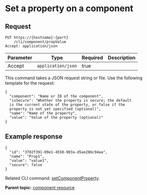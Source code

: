# Set a property on a component

## Request

```
PUT https://{hostname}:{port}
    /cli/component/propValue
Accept: application/json

```

|Parameter|Type|Required|Description|
|---------|----|--------|-----------|
|Accept|`application/json`|true| |

This command takes a JSON request string or file. Use the following template for the request:

```
{
  "component": "Name or ID of the component",
  "isSecure": "Whether the property is secure; the default 
  is the current state of the property, or false if the 
  property is not yet specified (optional)",
  "name": "Name of the property",
  "value": "Value of the property (optional)"
}

```

## Example response

```
{
  "id": "3702f391-09e1-4550-903a-d5ae286c94aa",
  "name": "Prop1",
  "value": "value1",
  "secure": false
}
```

Related CLI command: [setComponentProperty](udclient_setcomponentproperty.md).

**Parent topic:** [component resource](../../com.udeploy.api.doc/topics/rest_cli_component.md)

